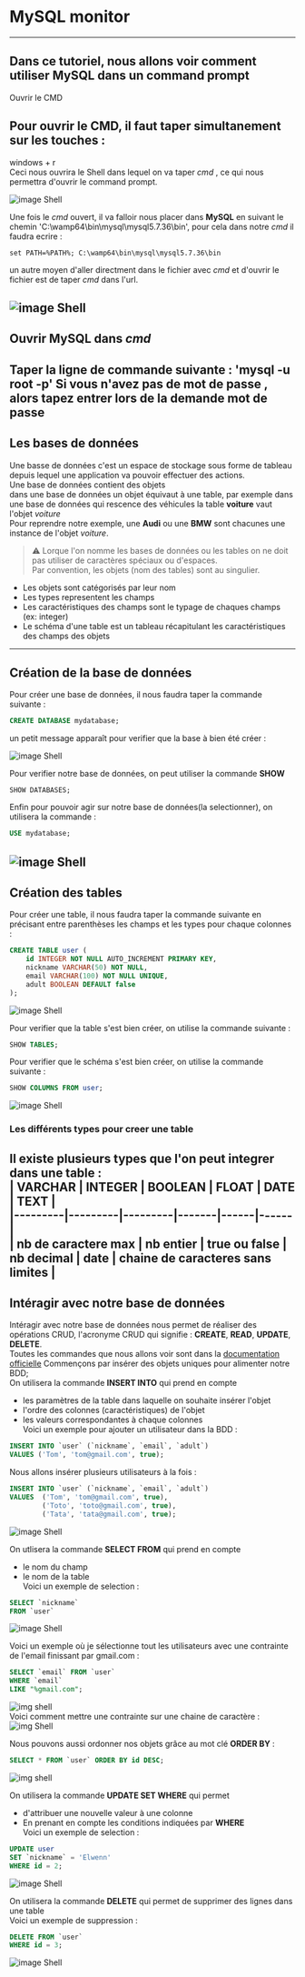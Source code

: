# MySQL monitor  
------
Dans ce tutoriel, nous allons voir comment utiliser MySQL dans un command prompt  
------
 Ouvrir le CMD  

## Pour ouvrir le CMD, il faut taper simultanement sur les touches :  
<kdb>windows</kdb> + <kdb>r</kdb>  
Ceci nous ouvrira le Shell dans lequel on va taper *cmd* , ce qui nous permettra d'ouvrir le command prompt.  

![image Shell](https://github.com/Thomas17130/mySql/blob/main/img/cmd.png)  

Une fois le *cmd* ouvert, il va falloir nous placer dans __MySQL__ en suivant le chemin 'C:\wamp64\bin\mysql\mysql5.7.36\bin', pour cela dans notre *cmd* il faudra ecrire :   
```
set PATH=%PATH%; C:\wamp64\bin\mysql\mysql5.7.36\bin
```  
un autre moyen d'aller directment dans le fichier avec *cmd* et d'ouvrir le fichier est de taper *cmd* dans l'url.  
  
![image Shell](https://github.com/Thomas17130/mySql/blob/main/img/Animation.gif)  
------
## Ouvrir MySQL dans *cmd*
Taper la ligne de commande suivante : 'mysql -u root -p' 
Si vous n'avez pas de mot de passe , alors tapez entrer lors de la demande mot de passe 
------
## Les bases de données  
Une basse de données c'est un espace de stockage sous forme de tableau depuis lequel une application va pouvoir effectuer des actions.  
Une base de données contient des objets  
dans une base de données un objet équivaut à une table, par exemple dans une base de données qui rescence des véhicules la table **voiture** vaut l'objet *voiture*  
Pour reprendre notre exemple, une **Audi** ou une **BMW** sont chacunes une instance de l'objet *voiture*.  

>:warning: Lorque l'on nomme les bases de données ou les tables on ne doit pas utiliser de caractères spéciaux ou d'espaces.  
>Par convention, les objets (nom des tables) sont au singulier.  
  
* Les objets sont catégorisés par leur nom  
* Les types representent les champs  
* Les caractéristiques des champs sont le typage de chaques champs (ex: integer)  
* Le schéma d'une table est un tableau récapitulant les caractéristiques des champs des objets  
------
## Création de la base de données  
Pour créer une base de données, il nous faudra taper la commande suivante : 
```SQL
CREATE DATABASE mydatabase;
```  
un petit message apparaît pour verifier que la base à bien été créer : 
  
![image Shell](https://github.com/Thomas17130/mySql/blob/main/img/createDatabase.png)  
  
Pour verifier notre base de données, on peut utiliser la commande **SHOW**  
```
SHOW DATABASES;
```  
Enfin pour pouvoir agir sur notre base de données(la selectionner), on utilisera la commande :
```SQL
USE mydatabase;
```  
![image Shell](https://github.com/Thomas17130/mySql/blob/main/img/useDatabase.png)  
------
## Création des tables  
Pour créer une table, il nous faudra taper la commande suivante en précisant entre parenthèses les champs et les types pour chaque colonnes : 
```SQL
CREATE TABLE user (
    id INTEGER NOT NULL AUTO_INCREMENT PRIMARY KEY,
    nickname VARCHAR(50) NOT NULL,
    email VARCHAR(100) NOT NULL UNIQUE,
    adult BOOLEAN DEFAULT false
);
```  
![image Shell](https://github.com/Thomas17130/mySql/blob/main/img/createTable.png)  
  
Pour verifier que la table s'est bien créer, on utilise la commande suivante : 
```SQL
SHOW TABLES;
```
 Pour verifier que le schéma s'est bien créer, on utilise la commande suivante : 
```SQL
SHOW COLUMNS FROM user;
```
 
![image Shell](https://github.com/Thomas17130/mySql/blob/main/img/showTable.png)  

### Les différents types pour creer une table  
Il existe plusieurs types que l'on peut integrer dans une table :   
| VARCHAR | INTEGER | BOOLEAN | FLOAT | DATE | TEXT |  
|---------|---------|---------|-------|------|------|  
| nb de caractere max | nb entier | true ou false | nb decimal | date | chaine de caracteres sans limites |  
------  
## Intéragir avec notre base de données  
Intéragir avec notre base de données nous permet de réaliser des opérations CRUD, l'acronyme CRUD qui signifie : 
**CREATE**, **READ**, **UPDATE**, **DELETE**.  
Toutes les commandes que nous allons voir sont dans la 
[documentation officielle](https://sql.sh/)
Commençons par insérer des objets uniques pour alimenter notre BDD;  
On utilisera la commande **INSERT INTO** qui prend en compte  
* les paramètres de la table dans laquelle on souhaite insérer l'objet  
* l'ordre des colonnes (caractéristiques) de l'objet  
* les valeurs correspondantes à chaque colonnes  
Voici un exemple pour ajouter un utilisateur dans la BDD :  
```SQL
INSERT INTO `user` (`nickname`, `email`, `adult`)
VALUES ('Tom', 'tom@gmail.com', true);
```
Nous allons insérer plusieurs utilisateurs à la fois : 
```SQL
INSERT INTO `user` (`nickname`, `email`, `adult`)
VALUES  ('Tom', 'tom@gmail.com', true),
        ('Toto', 'toto@gmail.com', true),
        ('Tata', 'tata@gmail.com', true);

```  
  
![image Shell](https://github.com/Thomas17130/mySql/blob/main/img/insertInto.png)  

On utlisera la commande **SELECT FROM** qui prend en compte  
* le nom du champ  
* le nom de la table  
Voici un exemple de selection :  
```SQL
SELECT `nickname`
FROM `user`
```  
![image Shell](https://github.com/Thomas17130/mySql/blob/main/img/selectFrom.png)  
  
Voici un exemple où je sélectionne tout les utilisateurs avec une contrainte de l'email finissant par 
gmail.com
 :  
```SQL
SELECT `email` FROM `user` 
WHERE `email` 
LIKE "%gmail.com";
```
![img shell](https://github.com/Hakimcdl/mySQL/blob/main/img/selectCondition.PNG)  
Voici comment mettre une contrainte sur une chaine de caractère :
![img Shell](https://github.com/Hakimcdl/mySQL/blob/main/img/email.png)  

Nous pouvons aussi ordonner nos objets grâce au mot clé **ORDER BY** :  
```SQL
SELECT * FROM `user` ORDER BY id DESC;
```
![img shell](https://github.com/Hakimcdl/mySQL/blob/main/img/selectDesc.PNG) 
  
On utilisera la commande **UPDATE SET WHERE** qui permet  
* d'attribuer une nouvelle valeur à une colonne
* En prenant en compte les conditions indiquées par **WHERE**  
Voici un exemple de selection :  
```SQL
UPDATE user
SET `nickname` = 'Elwenn'
WHERE id = 2;
```  
![image Shell](https://github.com/Thomas17130/mySql/blob/main/img/update.png)  
  
On utilisera la commande **DELETE** qui permet de supprimer des lignes dans une table  
Voici un exemple de suppression :  
```SQL
DELETE FROM `user`
WHERE id = 3;
```
![image Shell](https://github.com/Thomas17130/mySql/blob/main/img/delete.png)  

